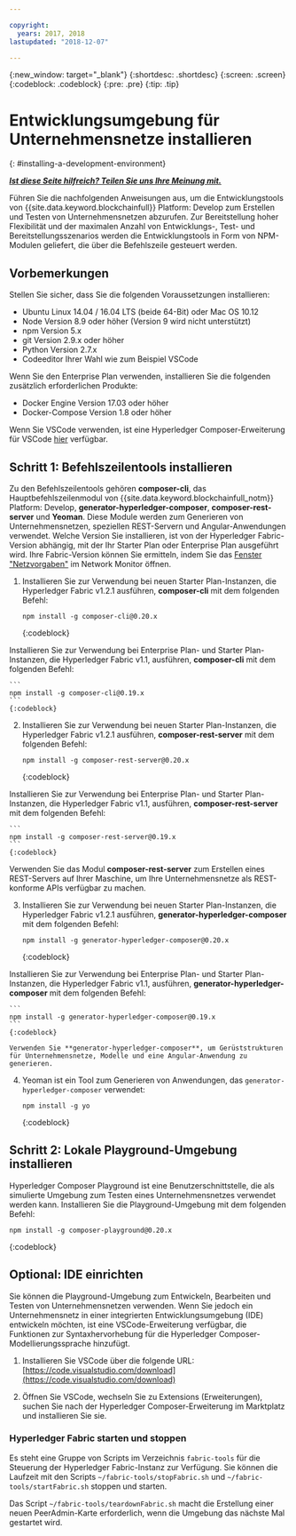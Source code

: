 ```yaml
---

copyright:
  years: 2017, 2018
lastupdated: "2018-12-07"

---
```


{:new_window: target="_blank"}
{:shortdesc: .shortdesc}
{:screen: .screen}
{:codeblock: .codeblock}
{:pre: .pre}
{:tip: .tip}

# Entwicklungsumgebung für Unternehmensnetze installieren
{: #installing-a-development-environment}


***[Ist diese Seite hilfreich? Teilen Sie uns Ihre Meinung mit.](https://www.surveygizmo.com/s3/4501493/IBM-Blockchain-Documentation)***


Führen Sie die nachfolgenden Anweisungen aus, um die Entwicklungstools von {{site.data.keyword.blockchainfull}} Platform: Develop zum Erstellen und Testen von Unternehmensnetzen abzurufen. Zur Bereitstellung hoher Flexibilität und der maximalen Anzahl von Entwicklungs-, Test- und Bereitstellungsszenarios werden die Entwicklungstools in Form von NPM-Modulen geliefert, die über die Befehlszeile gesteuert werden.

## Vorbemerkungen

Stellen Sie sicher, dass Sie die folgenden Voraussetzungen installieren:

- Ubuntu Linux 14.04 / 16.04 LTS (beide 64-Bit) oder Mac OS 10.12
- Node Version 8.9 oder höher (Version 9 wird nicht unterstützt)
- npm Version 5.x
- git Version 2.9.x oder höher
- Python Version 2.7.x
- Codeeditor Ihrer Wahl wie zum Beispiel VSCode

Wenn Sie den Enterprise Plan verwenden, installieren Sie die folgenden zusätzlich erforderlichen Produkte:

- Docker Engine Version 17.03 oder höher
- Docker-Compose Version 1.8 oder höher

Wenn Sie VSCode verwenden, ist eine Hyperledger Composer-Erweiterung für VSCode [hier](https://marketplace.visualstudio.com/items?itemName=HyperledgerComposer.composer-support-client) verfügbar.

## Schritt 1: Befehlszeilentools installieren

Zu den Befehlszeilentools gehören **composer-cli**, das Hauptbefehlszeilenmodul von {{site.data.keyword.blockchainfull_notm}} Platform: Develop, **generator-hyperledger-composer**, **composer-rest-server** und **Yeoman**. Diese Module werden zum Generieren von Unternehmensnetzen, speziellen REST-Servern und Angular-Anwendungen verwendet. Welche Version Sie installieren, ist von der Hyperledger Fabric-Version abhängig, mit der Ihr Starter Plan oder Enterprise Plan ausgeführt wird. Ihre Fabric-Version können Sie ermitteln, indem Sie das [Fenster "Netzvorgaben"](/docs/services/blockchain/v10_dashboard.html#network-preferences) im Network Monitor öffnen.

1. Installieren Sie zur Verwendung bei neuen Starter Plan-Instanzen, die Hyperledger Fabric v1.2.1 ausführen, **composer-cli** mit dem folgenden Befehl:

    ```
    npm install -g composer-cli@0.20.x
    ```
    {:codeblock}

  Installieren Sie zur Verwendung bei Enterprise Plan- und Starter Plan-Instanzen, die Hyperledger Fabric v1.1, ausführen,  **composer-cli** mit dem folgenden Befehl:

    ```
    npm install -g composer-cli@0.19.x
    ```
    {:codeblock}

2. Installieren Sie zur Verwendung bei neuen Starter Plan-Instanzen, die Hyperledger Fabric v1.2.1 ausführen,  **composer-rest-server** mit dem folgenden Befehl:

    ```
    npm install -g composer-rest-server@0.20.x
    ```
    {:codeblock}

  Installieren Sie zur Verwendung bei Enterprise Plan- und Starter Plan-Instanzen, die Hyperledger Fabric v1.1, ausführen,  **composer-rest-server** mit dem folgenden Befehl:

    ```
    npm install -g composer-rest-server@0.19.x
    ```
    {:codeblock}

 Verwenden Sie das Modul **composer-rest-server** zum Erstellen eines REST-Servers auf Ihrer Maschine, um Ihre Unternehmensnetze als REST-konforme APIs verfügbar zu machen.

3. Installieren Sie zur Verwendung bei neuen Starter Plan-Instanzen, die Hyperledger Fabric v1.2.1 ausführen,  **generator-hyperledger-composer** mit dem folgenden Befehl:

    ```
    npm install -g generator-hyperledger-composer@0.20.x
    ```
    {:codeblock}

  Installieren Sie zur Verwendung bei Enterprise Plan- und Starter Plan-Instanzen, die Hyperledger Fabric v1.1, ausführen,  **generator-hyperledger-composer** mit dem folgenden Befehl:

    ```
    npm install -g generator-hyperledger-composer@0.19.x
    ```
    {:codeblock}

    Verwenden Sie **generator-hyperledger-composer**, um Gerüststrukturen für Unternehmensnetze, Modelle und eine Angular-Anwendung zu generieren.

4. Yeoman ist ein Tool zum Generieren von Anwendungen, das `generator-hyperledger-composer` verwendet:

    ```
    npm install -g yo
    ```
    {:codeblock}

## Schritt 2: Lokale Playground-Umgebung installieren

Hyperledger Composer Playground ist eine Benutzerschnittstelle, die als simulierte Umgebung zum Testen eines Unternehmensnetzes verwendet werden kann. Installieren Sie die Playground-Umgebung mit dem folgenden Befehl:

```
npm install -g composer-playground@0.20.x
```
{:codeblock}


## Optional: IDE einrichten

Sie können die Playground-Umgebung zum Entwickeln, Bearbeiten und Testen von Unternehmensnetzen verwenden. Wenn Sie jedoch ein Unternehmensnetz in einer integrierten Entwicklungsumgebung (IDE) entwickeln möchten, ist eine VSCode-Erweiterung verfügbar, die Funktionen zur Syntaxhervorhebung für die Hyperledger Composer-Modellierungssprache hinzufügt.

1. Installieren Sie VSCode über die folgende URL: [https://code.visualstudio.com/download](https://code.visualstudio.com/download)

2. Öffnen Sie VSCode, wechseln Sie zu Extensions (Erweiterungen), suchen Sie nach der Hyperledger Composer-Erweiterung im Marktplatz und installieren Sie sie.


### Hyperledger Fabric starten und stoppen

Es steht eine Gruppe von Scripts im Verzeichnis `fabric-tools` für die Steuerung der Hyperledger Fabric-Instanz zur Verfügung. Sie können die Laufzeit mit den Scripts `~/fabric-tools/stopFabric.sh` und `~/fabric-tools/startFabric.sh` stoppen und starten.

Das Script `~/fabric-tools/teardownFabric.sh` macht die Erstellung einer neuen PeerAdmin-Karte erforderlich, wenn die Umgebung das nächste Mal gestartet wird.
